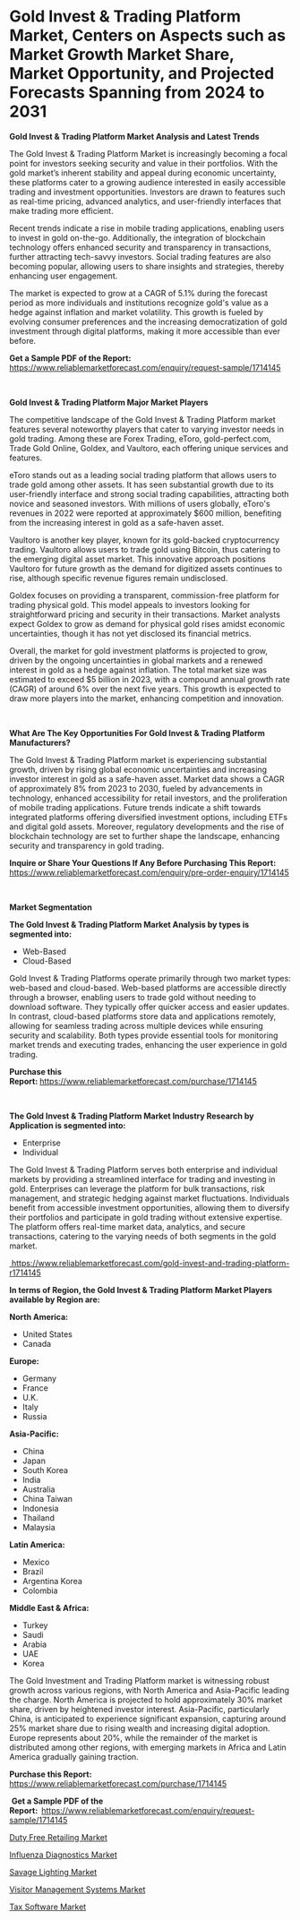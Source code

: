 <p><h1>Gold Invest & Trading Platform Market, Centers on Aspects such as Market Growth Market Share, Market Opportunity, and Projected Forecasts Spanning from 2024 to 2031</h1></p><p><strong>Gold Invest & Trading Platform Market Analysis and Latest Trends</strong></p>
<p><p>The Gold Invest & Trading Platform Market is increasingly becoming a focal point for investors seeking security and value in their portfolios. With the gold market’s inherent stability and appeal during economic uncertainty, these platforms cater to a growing audience interested in easily accessible trading and investment opportunities. Investors are drawn to features such as real-time pricing, advanced analytics, and user-friendly interfaces that make trading more efficient.</p><p>Recent trends indicate a rise in mobile trading applications, enabling users to invest in gold on-the-go. Additionally, the integration of blockchain technology offers enhanced security and transparency in transactions, further attracting tech-savvy investors. Social trading features are also becoming popular, allowing users to share insights and strategies, thereby enhancing user engagement.</p><p>The market is expected to grow at a CAGR of 5.1% during the forecast period as more individuals and institutions recognize gold's value as a hedge against inflation and market volatility. This growth is fueled by evolving consumer preferences and the increasing democratization of gold investment through digital platforms, making it more accessible than ever before.</p></p>
<p><strong>Get a Sample PDF of the Report:&nbsp;</strong> <a href="https://www.reliablemarketforecast.com/enquiry/request-sample/1714145?utm_campaign=1745&utm_medium=2&utm_source=Github&utm_content=ia&utm_term=22102024&utm_id=gold-invest-trading-platform">https://www.reliablemarketforecast.com/enquiry/request-sample/1714145</a></p>
<p>&nbsp;</p>
<p><strong>Gold Invest & Trading Platform Major Market Players</strong></p>
<p><p>The competitive landscape of the Gold Invest & Trading Platform market features several noteworthy players that cater to varying investor needs in gold trading. Among these are Forex Trading, eToro, gold-perfect.com, Trade Gold Online, Goldex, and Vaultoro, each offering unique services and features.</p><p>eToro stands out as a leading social trading platform that allows users to trade gold among other assets. It has seen substantial growth due to its user-friendly interface and strong social trading capabilities, attracting both novice and seasoned investors. With millions of users globally, eToro's revenues in 2022 were reported at approximately $600 million, benefiting from the increasing interest in gold as a safe-haven asset.</p><p>Vaultoro is another key player, known for its gold-backed cryptocurrency trading. Vaultoro allows users to trade gold using Bitcoin, thus catering to the emerging digital asset market. This innovative approach positions Vaultoro for future growth as the demand for digitized assets continues to rise, although specific revenue figures remain undisclosed.</p><p>Goldex focuses on providing a transparent, commission-free platform for trading physical gold. This model appeals to investors looking for straightforward pricing and security in their transactions. Market analysts expect Goldex to grow as demand for physical gold rises amidst economic uncertainties, though it has not yet disclosed its financial metrics.</p><p>Overall, the market for gold investment platforms is projected to grow, driven by the ongoing uncertainties in global markets and a renewed interest in gold as a hedge against inflation. The total market size was estimated to exceed $5 billion in 2023, with a compound annual growth rate (CAGR) of around 6% over the next five years. This growth is expected to draw more players into the market, enhancing competition and innovation.</p></p>
<p>&nbsp;</p>
<p><strong>What Are The Key Opportunities For Gold Invest & Trading Platform Manufacturers?</strong></p>
<p><p>The Gold Invest & Trading Platform market is experiencing substantial growth, driven by rising global economic uncertainties and increasing investor interest in gold as a safe-haven asset. Market data shows a CAGR of approximately 8% from 2023 to 2030, fueled by advancements in technology, enhanced accessibility for retail investors, and the proliferation of mobile trading applications. Future trends indicate a shift towards integrated platforms offering diversified investment options, including ETFs and digital gold assets. Moreover, regulatory developments and the rise of blockchain technology are set to further shape the landscape, enhancing security and transparency in gold trading.</p></p>
<p><strong>Inquire or Share Your Questions If Any Before Purchasing This Report:</strong> <a href="https://www.reliablemarketforecast.com/enquiry/pre-order-enquiry/1714145?utm_campaign=1745&utm_medium=2&utm_source=Github&utm_content=ia&utm_term=22102024&utm_id=gold-invest-trading-platform">https://www.reliablemarketforecast.com/enquiry/pre-order-enquiry/1714145</a></p>
<p>&nbsp;</p>
<p><strong>Market Segmentation</strong></p>
<p><strong>The Gold Invest & Trading Platform Market Analysis by types is segmented into:</strong></p>
<p><ul><li>Web-Based</li><li>Cloud-Based</li></ul></p>
<p><p>Gold Invest & Trading Platforms operate primarily through two market types: web-based and cloud-based. Web-based platforms are accessible directly through a browser, enabling users to trade gold without needing to download software. They typically offer quicker access and easier updates. In contrast, cloud-based platforms store data and applications remotely, allowing for seamless trading across multiple devices while ensuring security and scalability. Both types provide essential tools for monitoring market trends and executing trades, enhancing the user experience in gold trading.</p></p>
<p><strong>Purchase this Report:&nbsp;</strong><a href="https://www.reliablemarketforecast.com/purchase/1714145?utm_campaign=1745&utm_medium=2&utm_source=Github&utm_content=ia&utm_term=22102024&utm_id=gold-invest-trading-platform">https://www.reliablemarketforecast.com/purchase/1714145</a></p>
<p>&nbsp;</p>
<p><strong>The Gold Invest & Trading Platform Market Industry Research by Application is segmented into:</strong></p>
<p><ul><li>Enterprise</li><li>Individual</li></ul></p>
<p><p>The Gold Invest & Trading Platform serves both enterprise and individual markets by providing a streamlined interface for trading and investing in gold. Enterprises can leverage the platform for bulk transactions, risk management, and strategic hedging against market fluctuations. Individuals benefit from accessible investment opportunities, allowing them to diversify their portfolios and participate in gold trading without extensive expertise. The platform offers real-time market data, analytics, and secure transactions, catering to the varying needs of both segments in the gold market.</p></p>
<p><a href="https://www.reliablemarketforecast.com/gold-invest-and-trading-platform-r1714145?utm_campaign=1745&utm_medium=2&utm_source=Github&utm_content=ia&utm_term=22102024&utm_id=gold-invest-trading-platform">&nbsp;https://www.reliablemarketforecast.com/gold-invest-and-trading-platform-r1714145</a></p>
<p><strong>In terms of Region, the Gold Invest & Trading Platform Market Players available by Region are:</strong></p>
<p>
    <p> <strong> North America: </strong>
        <ul>
            <li>United States</li>
            <li>Canada</li>
        </ul>
        </p> 
    <p> <strong> Europe: </strong>
        <ul>
            <li>Germany</li>
            <li>France</li>
            <li>U.K.</li>
            <li>Italy</li>
            <li>Russia</li>
        </ul>
        </p> 
    <p> <strong> Asia-Pacific: </strong>
        <ul>
            <li>China</li>
            <li>Japan</li>
            <li>South Korea</li>
            <li>India</li>
            <li>Australia</li>
            <li>China Taiwan</li>
            <li>Indonesia</li>
            <li>Thailand</li>
            <li>Malaysia</li>
        </ul>
        </p> 
    <p> <strong> Latin America: </strong>
        <ul>
            <li>Mexico</li>
            <li>Brazil</li>
            <li>Argentina Korea</li>
            <li>Colombia</li>
        </ul>
        </p> 
    <p> <strong> Middle East & Africa: </strong>
        <ul>
            <li>Turkey</li>
            <li>Saudi</li>
            <li>Arabia</li>
            <li>UAE</li>
            <li>Korea</li>
        </ul>
    </p>
    </p>
<p><p>The Gold Investment and Trading Platform market is witnessing robust growth across various regions, with North America and Asia-Pacific leading the charge. North America is projected to hold approximately 30% market share, driven by heightened investor interest. Asia-Pacific, particularly China, is anticipated to experience significant expansion, capturing around 25% market share due to rising wealth and increasing digital adoption. Europe represents about 20%, while the remainder of the market is distributed among other regions, with emerging markets in Africa and Latin America gradually gaining traction.</p></p>
<p><strong>Purchase this Report: </strong><a href="https://www.reliablemarketforecast.com/purchase/1714145?utm_campaign=1745&utm_medium=2&utm_source=Github&utm_content=ia&utm_term=22102024&utm_id=gold-invest-trading-platform">https://www.reliablemarketforecast.com/purchase/1714145</a></p>
<p>&nbsp;<strong>Get a Sample PDF of the Report:&nbsp;&nbsp;</strong><a href="https://www.reliablemarketforecast.com/enquiry/request-sample/1714145?utm_campaign=1745&utm_medium=2&utm_source=Github&utm_content=ia&utm_term=22102024&utm_id=gold-invest-trading-platform">https://www.reliablemarketforecast.com/enquiry/request-sample/1714145</a></p>
<p><strong></strong></p>
<p><p><a href="https://www.linkedin.com/pulse/duty-free-retailing-market-evolution-future-outlook-tik0c?utm_campaign=1745&utm_medium=2&utm_source=Github&utm_content=ia&utm_term=22102024&utm_id=gold-invest-trading-platform">Duty Free Retailing Market</a></p><p><a href="https://www.linkedin.com/pulse/influenza-diagnostics-market-global-regional-analysis-j7noc?utm_campaign=1745&utm_medium=2&utm_source=Github&utm_content=ia&utm_term=22102024&utm_id=gold-invest-trading-platform">Influenza Diagnostics Market</a></p><p><a href="https://github.com/MatthewHernandez403/Market-Research-Report-List-1/blob/main/savage-lighting-market.md?utm_campaign=1745&utm_medium=2&utm_source=Github&utm_content=ia&utm_term=22102024&utm_id=gold-invest-trading-platform">Savage Lighting Market</a></p><p><a href="https://www.linkedin.com/pulse/visitor-management-systems-market-outlook-complete-industry-analysis-xo2uc?utm_campaign=1745&utm_medium=2&utm_source=Github&utm_content=ia&utm_term=22102024&utm_id=gold-invest-trading-platform">Visitor Management Systems Market</a></p><p><a href="https://www.linkedin.com/pulse/tax-software-market-investigation-industry-evolution-forecast-till-5o7cc?utm_campaign=1745&utm_medium=2&utm_source=Github&utm_content=ia&utm_term=22102024&utm_id=gold-invest-trading-platform">Tax Software Market</a></p></p>